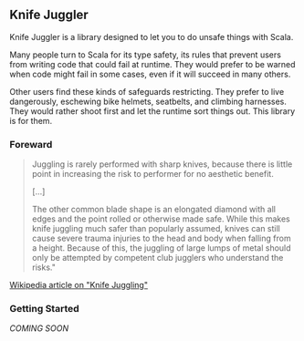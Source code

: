 ## Knife Juggler

Knife Juggler is a library designed to let you to do unsafe things with Scala.

Many people turn to Scala for its type safety, its rules that prevent users
from writing code that could fail at runtime. They would prefer to be warned
when code might fail in some cases, even if it will succeed in many others.

Other users find these kinds of safeguards restricting. They prefer to live
dangerously, eschewing bike helmets, seatbelts, and climbing harnesses. They
would rather shoot first and let the runtime sort things out. This library is
for them.

### Foreward

> Juggling is rarely performed with sharp knives, because there is little
> point in increasing the risk to performer for no aesthetic benefit.
>
> [...]
>
> The other common blade shape is an elongated diamond with all edges and the
> point rolled or otherwise made safe. While this makes knife juggling much
> safer than popularly assumed, knives can still cause severe trauma injuries
> to the head and body when falling from a height. Because of this, the
> juggling of large lumps of metal should only be attempted by competent club
> jugglers who understand the risks."

[Wikipedia article on "Knife Juggling"](http://en.wikipedia.org/wiki/Knife_juggling)

### Getting Started

*COMING SOON*
